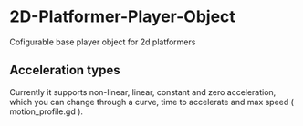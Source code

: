 # 2D-Platformer-Player-Object
Cofigurable base player object for 2d platformers

## Acceleration types
Currently it supports non-linear, linear, constant and zero acceleration, which you can change through a curve, time to accelerate and max speed ( motion_profile.gd ).
